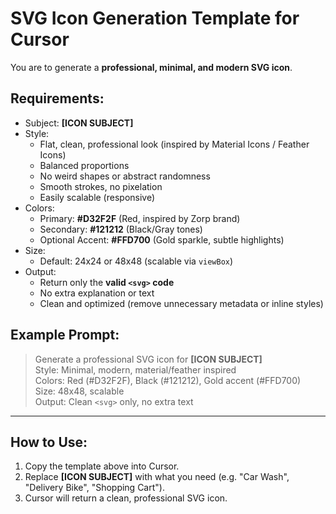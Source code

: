 # SVG Icon Generation Template for Cursor

You are to generate a **professional, minimal, and modern SVG icon**.

## Requirements:
- Subject: **[ICON SUBJECT]**
- Style:
  - Flat, clean, professional look (inspired by Material Icons / Feather Icons)
  - Balanced proportions
  - No weird shapes or abstract randomness
  - Smooth strokes, no pixelation
  - Easily scalable (responsive)
- Colors:
  - Primary: **#D32F2F** (Red, inspired by Zorp brand)
  - Secondary: **#121212** (Black/Gray tones)
  - Optional Accent: **#FFD700** (Gold sparkle, subtle highlights)
- Size:
  - Default: 24x24 or 48x48 (scalable via `viewBox`)
- Output:
  - Return only the **valid `<svg>` code**
  - No extra explanation or text
  - Clean and optimized (remove unnecessary metadata or inline styles)

## Example Prompt:
> Generate a professional SVG icon for **[ICON SUBJECT]**  
> Style: Minimal, modern, material/feather inspired  
> Colors: Red (#D32F2F), Black (#121212), Gold accent (#FFD700)  
> Size: 48x48, scalable  
> Output: Clean `<svg>` only, no extra text  

---

## How to Use:
1. Copy the template above into Cursor.  
2. Replace **[ICON SUBJECT]** with what you need (e.g. "Car Wash", "Delivery Bike", "Shopping Cart").  
3. Cursor will return a clean, professional SVG icon.  